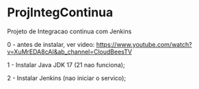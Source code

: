 # ProjIntegContinua
Projeto de Integracao continua com Jenkins

0 - antes de instalar, ver video: https://www.youtube.com/watch?v=XuMrEDA8cAI&ab_channel=CloudBeesTV

1 - Instalar Java JDK 17 (21 nao funciona);

2 - Instalar Jenkins (nao iniciar o servico);
